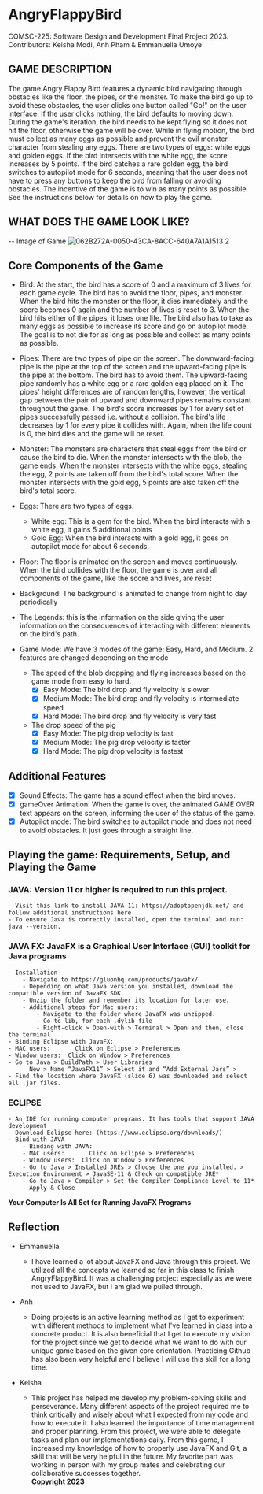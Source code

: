 # AngryFlappyBird
COMSC-225: Software Design and Development Final Project 2023.  
Contributors: Keisha Modi, Anh Pham & Emmanuella Umoye  

## GAME DESCRIPTION
The game Angry Flappy Bird features a dynamic bird navigating through obstacles like the floor, the pipes, or the monster. To make the bird go up to avoid these obstacles, the user clicks one button called "Go!" on the user interface. If the user clicks nothing, the bird defaults to moving down. During the game's iteration, the bird needs to be kept flying so it does not hit the floor, otherwise the game will be over. While in flying motion, the bird must collect as many eggs as possible and prevent the evil monster character from stealing any eggs. There are two types of eggs: white eggs and golden eggs. If the bird intersects with the white egg, the score increases by 5 points. If the bird catches a rare golden egg, the bird switches to autopilot mode for 6 seconds, meaning that the user does not have to press any buttons to keep the bird from falling or avoiding obstacles. The incentive of the game is to win as many points as possible. See the instructions below for details on how to play the game.

## WHAT DOES THE GAME LOOK LIKE?
-- Image of Game
![062B272A-0050-43CA-8ACC-640A7A1A1513 2](https://github.com/MHC-FA23-CS225/angryflappybird-kea/assets/144300541/648eb358-95dd-4afd-b3af-3a923d283791)


## Core Components of the Game
- Bird: At the start, the bird has a score of 0 and a maximum of 3 lives for each game cycle. The bird has to avoid the floor, pipes, and monster. When the bird hits the monster or the floor, it dies immediately and the score becomes 0 again and the number of lives is reset to 3. When the bird hits either of the pipes, it loses one life. The bird also has to take as many eggs as possible to increase its score and go on autopilot mode. The goal is to not die for as long as possible and collect as many points as possible.
    
- Pipes: There are two types of pipe on the screen. The downward-facing pipe is the pipe at the top of the screen and the upward-facing pipe is the pipe at the bottom. The bird has to avoid them. The upward-facing pipe randomly has a white egg or a rare golden egg placed on it. The pipes' height differences are of random lengths, however, the vertical gap between the pair of upward and downward pipes remains constant throughout the game. The bird's score increases by 1 for every set of pipes successfully passed i.e. without a collision. The bird's life decreases by 1 for every pipe it collides with. Again, when the life count is 0, the bird dies and the game will be reset.
   
- Monster: The monsters are characters that steal eggs from the bird or cause the bird to die. When the monster intersects with the blob, the game ends. When the monster intersects with the white eggs, stealing the egg, 2 points are taken off from the bird's total score. When the monster intersects with the gold egg, 5 points are also taken off the bird's total score.
  
- Eggs: There are two types of eggs.
  - White egg: This is a gem for the bird. When the bird interacts with a white egg, it gains 5 additional points
  - Gold Egg: When the bird interacts with a gold egg, it goes on autopilot mode for about 6 seconds.
   
- Floor: The floor is animated on the screen and moves continuously. When the bird collides with the floor, the game is over and all components of the game, like the score and lives, are reset
  
- Background: The background is animated to change from night to day periodically
  
- The Legends: this is the information on the side giving the user information on the consequences of interacting with different elements on the bird's path.

- Game Mode: We have 3 modes of the game: Easy, Hard, and Medium. 2 features are changed depending on the mode
  - The speed of the blob dropping and flying increases based on the game mode from easy to hard.
      - [x] Easy Mode: The bird drop and fly velocity is slower
      - [x] Medium Mode: The bird drop and fly velocity is intermediate speed
      - [x] Hard Mode: The bird drop and fly velocity is very fast
  - The drop speed of the pig
      - [x] Easy Mode: The pig drop velocity is fast
      - [x] Medium Mode: The pig drop velocity is faster
      - [x] Hard Mode: The pig drop velocity is fastest
## Additional Features
  - [x] Sound Effects: The game has a sound effect when the bird moves.
  - [x] gameOver Animation: When the game is over, the animated GAME OVER text appears on the screen, informing the user of the status of the game.
  - [x] Autopilot mode: The bird switches to autopilot mode and does not need to avoid obstacles. It just goes through a straight line.

## Playing the game: Requirements, Setup, and Playing the Game
  ### JAVA: Version 11 or higher is required to run this project.
    - Visit this link to install JAVA 11: https://adoptopenjdk.net/ and follow additional instructions here
    - To ensure Java is correctly installed, open the terminal and run: java --version.

  ### JAVA FX: **JavaFX is a Graphical User Interface (GUI) toolkit for Java programs**
    - Installation
        - Navigate to https://gluonhq.com/products/javafx/
        - Depending on what Java version you installed, download the compatible version of JavaFX SDK. 
        - Unzip the folder and remember its location for later use.
        - Additional steps for Mac users:
            - Navigate to the folder where JavaFX was unzipped. 
            - Go to lib, for each .dylib file 
            - Right-click > Open-with > Terminal > Open and then, close the terminal
    - Binding Eclipse with JavaFX:
    - MAC users:       Click on Eclipse > Preferences
    - Window users:  Click on Window > Preferences
    - Go to Java > BuildPath > User Libraries
          New > Name “JavaFX11” > Select it and “Add External Jars” > 
    - Find the location where JavaFX (slide 6) was downloaded and select all .jar files.

  ### ECLIPSE
    - An IDE for running computer programs. It has tools that support JAVA development
    - Download Eclipse here: (https://www.eclipse.org/downloads/)
    - Bind with JAVA
        - Binding with JAVA:
        - MAC users:       Click on Eclipse > Preferences
        - Window users:  Click on Window > Preferences
        - Go to Java > Installed JREs > Choose the one you installed. > Execution Environment > JavaSE-11 & Check on compatible JRE*
        - Go to Java > Compiler > Set the Compiler Compliance Level to 11*
        - Apply & Close
**Your Computer Is All Set for Running JavaFX Programs**
## Reflection
- Emmanuella
  - I have learned a lot about JavaFX and Java through this project. We utilized all the concepts we learned so far in this class to finish AngryFlappyBird. It was a challenging project especially as we were not used to JavaFX, but I am glad we pulled through.
    
- Anh
  - Doing projects is an active learning method as I get to experiment with different methods to implement what I've learned in class into a concrete product. It is also beneficial that I get to execute my vision for the project since we get to decide what we want to do with our unique game based on the given core orientation. Practicing Github has also been very helpful and I believe I will use this skill for a long time.
 
- Keisha
   - This project has helped me develop my problem-solving skills and perseverance. Many different aspects of the project required me to think critically and
     wisely about what I expected from my code and how to execute it. I also learned the importance of time management and proper planning. From this project, we were able
     to delegate tasks and plan our implementations daily. From this game, I increased my knowledge of how to properly use JavaFX and Git, a skill that will be very helpful in the future. My favorite part was working in person with my group mates and celebrating our collaborative successes together.  
**Copyright 2023**
